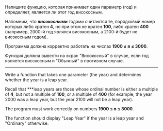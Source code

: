Напишите функцию, которая принимает один параметр (год) и определяет, является ли этот год високосным.

Напомним, что ***високосными*** годами считаются те, порядковый номер которых либо кратен **4**, но при этом не кратен **100**, либо кратен **400** (например, 2000-й год являлся високосным, а 2100-й будет не високосным годом).

Программа должна корректно работать на числах **1900 ≤ n ≤ 3000**.

Функция должна вывести на экран "Високосный" в случае, если год является високосным и "Обычный" в противном случае.

---

Write a function that takes one parameter (the year) and determines whether the year is a leap year.

Recall that ***leap years are those whose ordinal number is either a multiple of **4**, but not a multiple of **100**, or a multiple of **400** (for example, the year 2000 was a leap year, but the year 2100 will not be a leap year).

The program must work correctly on numbers **1900 ≤ n ≤ 3000**.

The function should display "Leap Year" if the year is a leap year and "Ordinary" otherwise.